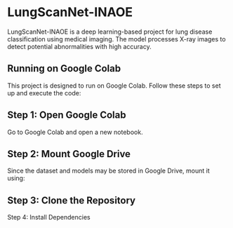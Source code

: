 # LungScanNet-INAOE
LungScanNet-INAOE is a deep learning-based project for lung disease classification using medical imaging.
The model processes X-ray images to detect potential abnormalities with high accuracy.

## Running on Google Colab
This project is designed to run on Google Colab. Follow these steps to set up and execute the code:

## Step 1: Open Google Colab
Go to Google Colab and open a new notebook.

## Step 2: Mount Google Drive
Since the dataset and models may be stored in Google Drive, mount it using:

## Step 3: Clone the Repository
Step 4: Install Dependencies